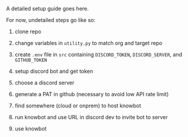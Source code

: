 A detailed setup guide goes here.

For now, undetailed steps go like so:

1. clone repo

2. change variables in `utility.py` to match org and target repo

3. create `.env` file in `src` containing `DISCORD_TOKEN`, `DISCORD_SERVER`, and `GITHUB_TOKEN`

4. setup discord bot and get token

5. choose a discord server

6. generate a PAT in github (necessary to avoid low API rate limit)

7. find somewhere (cloud or onprem) to host knowbot

8. run knowbot and use URL in discord dev to invite bot to server

9. use knowbot
